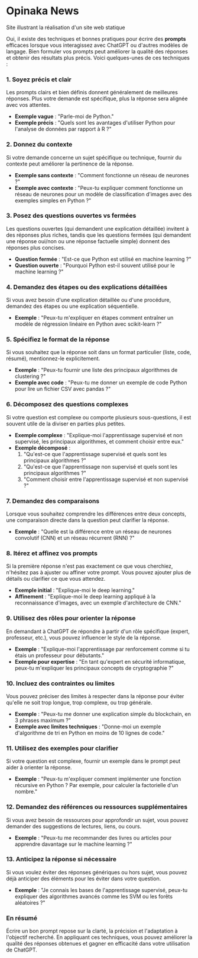 # Opinaka News
Site illustrant la réalisation d'un site web statique


Oui, il existe des techniques et bonnes pratiques pour écrire des **prompts** efficaces lorsque vous interagissez avec ChatGPT ou d'autres modèles de langage. Bien formuler vos prompts peut améliorer la qualité des réponses et obtenir des résultats plus précis. Voici quelques-unes de ces techniques :

### 1. **Soyez précis et clair**
Les prompts clairs et bien définis donnent généralement de meilleures réponses. Plus votre demande est spécifique, plus la réponse sera alignée avec vos attentes.

- **Exemple vague** : "Parle-moi de Python."
- **Exemple précis** : "Quels sont les avantages d'utiliser Python pour l'analyse de données par rapport à R ?"

### 2. **Donnez du contexte**
Si votre demande concerne un sujet spécifique ou technique, fournir du contexte peut améliorer la pertinence de la réponse.

- **Exemple sans contexte** : "Comment fonctionne un réseau de neurones ?"
- **Exemple avec contexte** : "Peux-tu expliquer comment fonctionne un réseau de neurones pour un modèle de classification d'images avec des exemples simples en Python ?"

### 3. **Posez des questions ouvertes vs fermées**
Les questions ouvertes (qui demandent une explication détaillée) invitent à des réponses plus riches, tandis que les questions fermées (qui demandent une réponse oui/non ou une réponse factuelle simple) donnent des réponses plus concises.

- **Question fermée** : "Est-ce que Python est utilisé en machine learning ?"
- **Question ouverte** : "Pourquoi Python est-il souvent utilisé pour le machine learning ?"

### 4. **Demandez des étapes ou des explications détaillées**
Si vous avez besoin d'une explication détaillée ou d'une procédure, demandez des étapes ou une explication séquentielle.

- **Exemple** : "Peux-tu m'expliquer en étapes comment entraîner un modèle de régression linéaire en Python avec scikit-learn ?"

### 5. **Spécifiez le format de la réponse**
Si vous souhaitez que la réponse soit dans un format particulier (liste, code, résumé), mentionnez-le explicitement.

- **Exemple** : "Peux-tu fournir une liste des principaux algorithmes de clustering ?"
- **Exemple avec code** : "Peux-tu me donner un exemple de code Python pour lire un fichier CSV avec pandas ?"

### 6. **Décomposez des questions complexes**
Si votre question est complexe ou comporte plusieurs sous-questions, il est souvent utile de la diviser en parties plus petites.

- **Exemple complexe** : "Explique-moi l'apprentissage supervisé et non supervisé, les principaux algorithmes, et comment choisir entre eux."
- **Exemple décomposé** :
  1. "Qu'est-ce que l'apprentissage supervisé et quels sont les principaux algorithmes ?"
  2. "Qu'est-ce que l'apprentissage non supervisé et quels sont les principaux algorithmes ?"
  3. "Comment choisir entre l'apprentissage supervisé et non supervisé ?"

### 7. **Demandez des comparaisons**
Lorsque vous souhaitez comprendre les différences entre deux concepts, une comparaison directe dans la question peut clarifier la réponse.

- **Exemple** : "Quelle est la différence entre un réseau de neurones convolutif (CNN) et un réseau récurrent (RNN) ?"

### 8. **Itérez et affinez vos prompts**
Si la première réponse n'est pas exactement ce que vous cherchiez, n'hésitez pas à ajuster ou affiner votre prompt. Vous pouvez ajouter plus de détails ou clarifier ce que vous attendez.

- **Exemple initial** : "Explique-moi le deep learning."
- **Affinement** : "Explique-moi le deep learning appliqué à la reconnaissance d'images, avec un exemple d'architecture de CNN."

### 9. **Utilisez des rôles pour orienter la réponse**
En demandant à ChatGPT de répondre à partir d'un rôle spécifique (expert, professeur, etc.), vous pouvez influencer le style de la réponse.

- **Exemple** : "Explique-moi l'apprentissage par renforcement comme si tu étais un professeur pour débutants."
- **Exemple pour expertise** : "En tant qu'expert en sécurité informatique, peux-tu m'expliquer les principaux concepts de cryptographie ?"

### 10. **Incluez des contraintes ou limites**
Vous pouvez préciser des limites à respecter dans la réponse pour éviter qu'elle ne soit trop longue, trop complexe, ou trop générale.

- **Exemple** : "Peux-tu me donner une explication simple du blockchain, en 3 phrases maximum ?"
- **Exemple avec limites techniques** : "Donne-moi un exemple d'algorithme de tri en Python en moins de 10 lignes de code."

### 11. **Utilisez des exemples pour clarifier**
Si votre question est complexe, fournir un exemple dans le prompt peut aider à orienter la réponse.

- **Exemple** : "Peux-tu m'expliquer comment implémenter une fonction récursive en Python ? Par exemple, pour calculer la factorielle d'un nombre."

### 12. **Demandez des références ou ressources supplémentaires**
Si vous avez besoin de ressources pour approfondir un sujet, vous pouvez demander des suggestions de lectures, liens, ou cours.

- **Exemple** : "Peux-tu me recommander des livres ou articles pour apprendre davantage sur le machine learning ?"

### 13. **Anticipez la réponse si nécessaire**
Si vous voulez éviter des réponses génériques ou hors sujet, vous pouvez déjà anticiper des éléments pour les éviter dans votre question.

- **Exemple** : "Je connais les bases de l'apprentissage supervisé, peux-tu expliquer des algorithmes avancés comme les SVM ou les forêts aléatoires ?"

### En résumé

Écrire un bon prompt repose sur la clarté, la précision et l'adaptation à l'objectif recherché. En appliquant ces techniques, vous pouvez améliorer la qualité des réponses obtenues et gagner en efficacité dans votre utilisation de ChatGPT.
